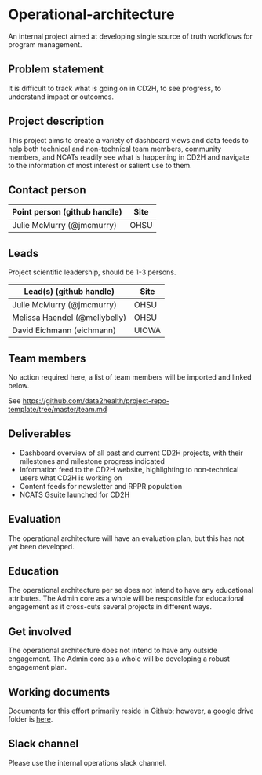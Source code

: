 # Operational-architecture
An internal project aimed at developing single source of truth workflows for program management.

## Problem statement
It is difficult to track what is going on in CD2H, to see progress, to understand impact or outcomes. 

## Project description
This project aims to create a variety of dashboard views and data feeds to help both technical and non-technical team members, community members, and NCATs readily see what is happening in CD2H and navigate to the information of most interest or salient use to them. 

## Contact person

Point person (github handle) | Site  
----------|--------------|
Julie McMurry (@jmcmurry) | OHSU 


## Leads 

Project scientific leadership, should be 1-3 persons. 

Lead(s) (github handle) | Site
----------|--------------|
Julie McMurry (@jmcmurry) | OHSU 
Melissa Haendel (@mellybelly) | OHSU
David Eichmann (eichmann) | UIOWA 

## Team members 

No action required here, a list of team members will be imported and linked below.

See https://github.com/data2health/project-repo-template/tree/master/team.md


## Deliverables

- Dashboard overview of all past and current CD2H projects, with their milestones and milestone progress indicated
- Information feed to the CD2H website, highlighting to non-technical users what CD2H is working on
- Content feeds for newsletter and RPPR population
- NCATS Gsuite launched for CD2H 

## Evaluation
The operational architecture will have an evaluation plan, but this has not yet been developed. 

## Education
The operational architecture per se does not intend to have any educational attributes. The Admin core as a whole will be responsible for educational engagement as it cross-cuts several projects in different ways. 

## Get involved
The operational architecture does not intend to have any outside engagement. The Admin core as a whole will be developing a robust engagement plan. 

## Working documents
Documents for this effort primarily reside in Github; however, a google drive folder is [here](https://drive.google.com/drive/u/0/folders/13c-PzAYryBD88caoJsEoY-t_FEsnmT5d).

## Slack channel
Please use the internal operations slack channel. 

